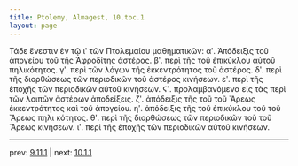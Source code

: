 ```yaml
---
title: Ptolemy, Almagest, 10.toc.1
layout: page
---
```


Τάδε ἔνεστιν ἐν τῷ ιʹ τῶν Πτολεμαίου μαθηματικῶν: αʹ. Ἀπόδειξις τοῦ ἀπογείου τοῦ τῆς Ἀφροδίτης ἀστέρος. βʹ. περὶ τῆς τοῦ ἐπικύκλου αὐτοῦ πηλικότητος. γʹ. περὶ τῶν λόγων τῆς ἐκκεντρότητος τοῦ ἀστέρος. δʹ. περὶ τῆς διορθώσεως τῶν περιοδικῶν τοῦ ἀστέρος κινήσεων. εʹ. περὶ τῆς ἐποχῆς τῶν περιοδικῶν αὐτοῦ κινήσεων. Ϛʹ. προλαμβανόμενα εἰς τὰς περὶ τῶν λοιπῶν ἀστέρων ἀποδείξεις. ζʹ. ἀπόδειξις τῆς τοῦ τοῦ Ἄρεως ἐκκεντρότητος καὶ τοῦ ἀπογείου. ηʹ. ἀπόδειξις τῆς τοῦ ἐπικύκλου τοῦ τοῦ Ἄρεως πηλι κότητος. θʹ. περὶ τῆς διορθώσεως τῶν περιοδικῶν τοῦ τοῦ Ἄρεως κινήσεων. ιʹ. περὶ τῆς ἐποχῆς τῶν περιοδικῶν αὐτοῦ κινήσεων. 

---

prev: [9.11.1](../9.11.1/) | next: [10.1.1](../10.1.1/)

